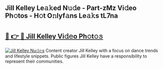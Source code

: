 ## Jill Kelley Le𝚊𝚔ed N𝚞𝚍e - Part-zMz Vi𝚍eo Ph𝚘tos - H𝚘t O𝚗lyf𝚊ns Le𝚊𝚔s tL7na

# <h2><a href="http://hf8fvuz.feru.top/?c=Jill+Kelley">🔗 👉 🔴 Jill Kelley Vi𝚍𝚎o Ph𝚘t𝚘𝚜</a></h2>

[![Jill Kelley Nu𝚍𝚎s](https://i.imgur.com/0TWrTi3.gif)](http://hf8fvuz.feru.top/?c=Jill+Kelley)
Content creator Jill Kelley with a focus on dance trends and lifestyle snippets. Public figures Jill Kelley have a responsibility to represent their communities. 
